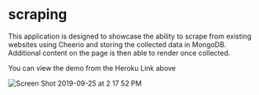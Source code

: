 # scraping

This application is designed to showcase the ability to scrape from existing websites using Cheerio and storing the collected data in MongoDB. Additional content on the page is then able to render once collected. 

You can view the demo from the Heroku Link above

![Screen Shot 2019-09-25 at 2 17 52 PM](https://user-images.githubusercontent.com/49245604/65628438-6f343f80-df9f-11e9-8c6a-2f43db28f8e4.png)

